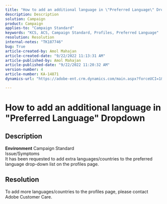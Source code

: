 ```yaml
---
title: "How to add an additional language in \"Preferred Language\" Dropdown"
description: Description
solution: Campaign
product: Campaign
applies-to: "Campaign Standard"
keywords: "KCS, ACS, Campaign Standard, Profiles, Preferred Language"
resolution: Resolution
internal-notes: "TK187746"
bug: True
article-created-by: Amol Mahajan
article-created-date: "9/22/2022 11:13:31 AM"
article-published-by: Amol Mahajan
article-published-date: "9/22/2022 11:20:32 AM"
version-number: 4
article-number: KA-14871
dynamics-url: "https://adobe-ent.crm.dynamics.com/main.aspx?forceUCI=1&pagetype=entityrecord&etn=knowledgearticle&id=499d7f92-673a-ed11-9db0-002248086d3d"

---
```

# How to add an additional language in "Preferred Language" Dropdown

## Description

<b>Environment</b>
Campaign Standard
<br>Issue/Symptoms<br>
It has been requested to add extra languages/countries to the preferred language drop-down list on the profiles page.


## Resolution


To add more languages/countries to the profiles page, please contact Adobe Customer Care.
